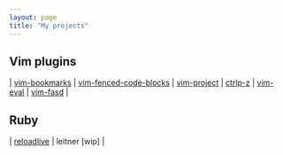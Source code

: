 ```yaml
---
layout: page
title: "My projects"
---
```

## Vim plugins
| [vim-bookmarks][1]
| [vim-fenced-code-blocks][2]
| [vim-project][3]
| [ctrlp-z][4]
| [vim-eval][5]
| [vim-fasd][6]
|
## Ruby
| [reloadlive][7] | leitner [wip] |

[1]: https://github.com/amiorin/vim-bookmarks
[2]: https://github.com/amiorin/vim-fenced-code-blocks
[3]: https://github.com/amiorin/vim-project
[4]: https://github.com/amiorin/ctrlp-z
[5]: https://github.com/amiorin/vim-eval
[6]: https://github.com/amiorin/vim-fasd
[7]: https://github.com/amiorin/reloadlive
